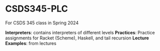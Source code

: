 # CSDS345-PLC

For CSDS 345 class in Spring 2024

**Interpreters**: contains interpreters of different levels
**Practices**: Practice assignments for Racket (Scheme), Haskell, and tail recursion
**Lecture Examples**: from lectures
